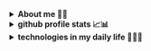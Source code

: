 <!--
<p align="center">
  <a href="https://github.com/renannrocha">
    <img src="https://user-images.githubusercontent.com/64660577/227737008-8c75f74e-c660-4509-922a-9048409bcfa8.png" alt="Renan Rocha" /></a>
</p>

<p align="center">
    <a href="https://git.io/typing-svg"><img src="https://readme-typing-svg.herokuapp.com?font=Fira+Code&pause=1000&color=B41EFF&center=true&vCenter=true&width=435&lines=Full-Stack+Web+and+Mobile+Developer;Technology+Student;Always+learning+new+things" alt="Typing SVG" /></a>
-->

<details>	
  <summary><b>About me 👨🏻</b></summary>
  
> Olá 👋🏻
>
> Meu nome é Marcio Renan, sou programador e estudante de tecnologia cursando meu 4° semestre em Análise e desenvolvimento de Sistemas pela Universidade [Estácio](https://estacio.br/).
>
> Apaixonado por tecnologia e inovação, estou trilhando um caminho de aprendizado e desenvolvimento pessoal com foco em me tornar um bom profissional na area de tecnologia e desenvolvimento de software. Atualmente estou em busca de uma oportunidade onde eu possa desenvolver minha experiência dentro do mercado e poder atuar com times de desenvolvimento.
>
> Meus objetivos incluem contribuir para projetos open-source e auxiliar em projetos de outros desenvolvedores, acreditando que a colaboração é a chave para o avanço tecnológico. Entendo a importância de uma forte rede de conexões no desenvolvimento de software e, por isso, estou sempre buscando ampliar meu network. Se você tem um projeto ou ideia e acha que eu posso contribuir, não hesite em me enviar uma mensagem por [e-mail](https://mailto:renanrocha8897@gmail.com) ou [LinkedIn](www.linkedin.com/in/renannrocha).
<br>    
</details>

<details>	
  <summary><b> github profile stats 📈📊</b></summary>
   <a href="https://github.com/vn7n24fzkq/github-profile-summary-cards"> <img align=center  width="49%" src="http://github-profile-summary-cards.vercel.app/api/cards/stats?username=renannrocha&theme=dark" alt="" /></a>
  <a href="https://github.com/vn7n24fzkq/github-profile-summary-cards"> <img align=center width="49%" src="http://github-profile-summary-cards.vercel.app/api/cards/repos-per-language?username=renannrocha&theme=dark" alt="" /></a>
  <a href="https://github.com/vn7n24fzkq/github-profile-summary-cards"> <img align=center width="49%" src="http://github-profile-summary-cards.vercel.app/api/cards/productive-time?username=renannrocha&theme=dark&utcOffset=8" alt="" /></a>
  <a href="https://github.com/vn7n24fzkq/github-profile-summary-cards"> <img align=center width="49%" src="http://github-profile-summary-cards.vercel.app/api/cards/most-commit-language?username=renannrocha&theme=dark" alt="" /></a>
  <a href="https://github.com/vn7n24fzkq/github-profile-summary-cards"> <img align=center width="99%" src="http://github-profile-summary-cards.vercel.app/api/cards/profile-details?username=renannrocha&theme=dark" alt="" /></a>
<br/>
</details>

<details>	
  <summary><b>technologies in my daily life 👩🏻‍💻</b></summary>
  <div style="display: inline_block" align="left">
    <img align="center" alt="java" height="100px" width="60px" src="https://cdn.jsdelivr.net/gh/devicons/devicon/icons/java/java-original.svg" />
    <img align="center" alt="Spring" height="100px" width="50px" src="https://cdn.jsdelivr.net/gh/devicons/devicon/icons/spring/spring-original.svg" />
    <img align="center" alt="mysql" height="100px" width="50px" src="https://cdn.jsdelivr.net/gh/devicons/devicon@latest/icons/mysql/mysql-original.svg" />
    <img align="center" alt="postgresql" height="100px" width="50px" src="https://cdn.jsdelivr.net/gh/devicons/devicon@latest/icons/postgresql/postgresql-original.svg" />
    <img align="center" alt="hibernate" height="100px" width="50px" src="https://cdn.jsdelivr.net/gh/devicons/devicon@latest/icons/hibernate/hibernate-original.svg" />
    <img align="center" alt="maven" height="100px" width="50px" src="https://cdn.jsdelivr.net/gh/devicons/devicon@latest/icons/maven/maven-original.svg" />
    <img align="center" alt="tomcat" height="100px" width="50px" src="https://cdn.jsdelivr.net/gh/devicons/devicon@latest/icons/tomcat/tomcat-original.svg" />
    <img align="center" alt="debeaver" height="100px" width="50px" src="https://cdn.jsdelivr.net/gh/devicons/devicon@latest/icons/dbeaver/dbeaver-original.svg" />
    <img align="center" alt="postman" height="100px" width="50px" src="https://cdn.jsdelivr.net/gh/devicons/devicon@latest/icons/postman/postman-original.svg" />
    <img align="center" alt="inteliJ" height="100px" width="50px" src="https://cdn.jsdelivr.net/gh/devicons/devicon@latest/icons/intellij/intellij-original.svg" />
  </div>
</details>

<!--
<a href="#"><img width="20px"  src="https://raw.githubusercontent.com/iCharlesZ/FigureBed/master/img/octocat.gif"/></a>
-->
